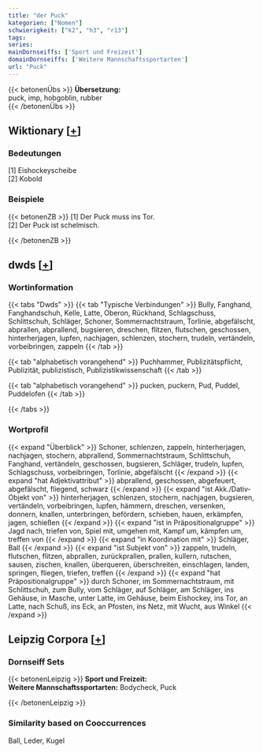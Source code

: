 ```yaml
---
title: "der Puck"
kategorien: ["Nomen"]
schwierigkeit: ["k2", "h3", "r13"]
tags:
series:
mainDornseiffs: ['Sport und Freizeit']
domainDornseiffs: ['Weitere Mannschaftssportarten']
url: "Puck"
---
```


{{< betonenÜbs >}}
**Übersetzung:**  
puck, imp, hobgoblin, rubber  
{{< /betonenÜbs >}}

## Wiktionary [[+](https://de.wiktionary.org/wiki/Puck)]

### Bedeutungen
[1] Eishockeyscheibe  
[2] Kobold  

### Beispiele
{{< betonenZB >}}
[1] Der Puck muss ins Tor.  
[2] Der Puck ist schelmisch.  

{{< /betonenZB >}}


## dwds [[+](https://www.dwds.de/wb/Puck)]

### Wortinformation
{{< tabs "Dwds" >}}
{{< tab "Typische Verbindungen" >}}
Bully, Fanghand, Fanghandschuh, Kelle, Latte, Oberon, Rückhand, Schlagschuss, Schlittschuh, Schläger, Schoner, Sommernachtstraum, Torlinie, abgefälscht, abprallen, abprallend, bugsieren, dreschen, flitzen, flutschen, geschossen, hinterherjagen, lupfen, nachjagen, schlenzen, stochern, trudeln, vertändeln, vorbeibringen, zappeln
{{< /tab >}}

{{< tab "alphabetisch vorangehend" >}}
Puchhammer, Publizitätspflicht, Publizität, publizistisch, Publizistikwissenschaft
{{< /tab >}}

{{< tab "alphabetisch vorangehend" >}}
pucken, puckern, Pud, Puddel, Puddelofen
{{< /tab >}}

{{< /tabs >}}

### Wortprofil
{{< expand "Überblick" >}} Schoner, schlenzen, zappeln, hinterherjagen, nachjagen, stochern, abprallend, Sommernachtstraum, Schlittschuh, Fanghand, vertändeln, geschossen, bugsieren, Schläger, trudeln, lupfen, Schlagschuss, vorbeibringen, Torlinie, abgefälscht {{< /expand >}}
{{< expand "hat Adjektivattribut" >}} abprallend, geschossen, abgefeuert, abgefälscht, fliegend, schwarz {{< /expand >}}
{{< expand "ist Akk./Dativ-Objekt von" >}} hinterherjagen, schlenzen, stochern, nachjagen, bugsieren, vertändeln, vorbeibringen, lupfen, hämmern, dreschen, versenken, donnern, knallen, unterbringen, befördern, schieben, hauen, erkämpfen, jagen, schießen {{< /expand >}}
{{< expand "ist in Präpositionalgruppe" >}} Jagd nach, triefen von, Spiel mit, umgehen mit, Kampf um, kämpfen um, treffen von {{< /expand >}}
{{< expand "in Koordination mit" >}} Schläger, Ball {{< /expand >}}
{{< expand "ist Subjekt von" >}} zappeln, trudeln, flutschen, flitzen, abprallen, zurückprallen, prallen, kullern, rutschen, sausen, zischen, knallen, überqueren, überschreiten, einschlagen, landen, springen, fliegen, triefen, treffen {{< /expand >}}
{{< expand "hat Präpositionalgruppe" >}} durch Schoner, im Sommernachtstraum, mit Schlittschuh, zum Bully, vom Schläger, auf Schläger, am Schläger, ins Gehäuse, in Masche, unter Latte, im Gehäuse, beim Eishockey, ins Tor, an Latte, nach Schuß, ins Eck, an Pfosten, ins Netz, mit Wucht, aus Winkel {{< /expand >}}

## Leipzig Corpora [[+](https://corpora.uni-leipzig.de/en/res?word=Puck&corpusId=deu_newscrawl-public_2018)]

### Dornseiff Sets
{{< betonenLeipzig >}}
**Sport und Freizeit:**  
**Weitere Mannschaftssportarten:** Bodycheck, Puck  

{{< /betonenLeipzig >}}

### Similarity based on Cooccurrences
Ball, Leder, Kugel

